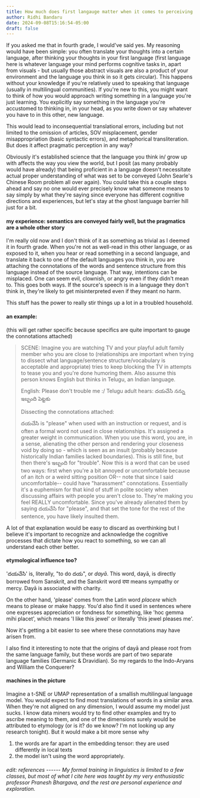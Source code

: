 ```yaml
---
title: How much does first langauge matter when it comes to perceiving (and reacting to) other languages?
author: Ridhi Bandaru
date: 2024-09-08T15:16:54-05:00
draft: false
---
```

If you asked me that in fourth grade, I would've said yes. My reasoning would have been simple: you often translate your thoughts into a certain language, after thinking your thoughts in your first language (first language here is whatever language your mind performs cognitive tasks in, apart from visuals - but usually those abstract visuals are also a product of your environment and the language you think in so it gets circular). This happens without your knowledge if you're relatively used to speaking that language (usually in multilingual communities). If you're new to this, you might want to think of how you would approach writing something in a language you're just learning. You explicitly say something in the language you're accustomed to thinking in, in your head, as you write down or say whatever you have to in this other, new language. 

This would lead to inconsequential translational errors, including but not limited to the omission of articles, SOV misplacement, gender misappropriation (basic syntactic errors), and metaphorical transliteration. But does it affect pragmatic perception in any way?

Obviously it's established science that the language you think in/ grow up with affects the way you view the world, but I posit (as many probably would have already) that being proficient in a language doesn't necessitate actual proper understanding of what was set to be conveyed (John Searle's Chinese Room problem all over again). You could take this a couple steps ahead and say no one would ever precisely know what someone means to say simply by what they're saying since everyone has different cognitive directions and experiences, but let's stay at the ghost language barrier hill just for a bit.
#### my experience: semantics are conveyed fairly well, but the pragmatics are a whole other story

I'm really old now and I don't think of it as something as trivial as I deemed it in fourth grade. When you're not as well-read in this other language, or as exposed to it, when you hear or read something in a second language, and translate it back to one of the default languages you think in, you are attaching the connotations of the words and sentence structure from this language instead of the source language. That way, intentions can be misplaced. One can seem evil, clownish, or angry even if they didn't mean to. This goes both ways. If the source's speech is in a language they don't think in, they're likely to get misinterpreted even if they meant no harm.

This stuff has the power to really stir things up a lot in a troubled household. 
#### an example:

(this will get rather specific because specifics are quite important to gauge the connotations attached)

>SCENE: Imagine you are watching TV and your playful adult family member who you are close to (relationships are important when trying to dissect what language/sentence structure/vocabulary is acceptable and appropriate) tries to keep blocking the TV in attempts to tease you and you're done humoring them. Also assume this person knows English but thinks in Telugu, an Indian language.
>
>English: Please don't trouble me :/
>Telugu adult hears: దయచేసి నన్ను ఇబ్బంది పెట్టకు 
>
>Dissecting the connotations attached:
>
>దయచేసి is "please" when used with an instruction or request, and is often a formal word not used in close relationships. It's assigned a greater weight in communication. When you use this word, you are, in a sense, alienating the other person and rendering your closeness void by doing so - which is seen as an insult (probably because historically Indian families lacked boundaries). This is still fine, but then there's ఇబ్బంది for "trouble". Now this is a word that can be used two ways: first when you're a bit annoyed or uncomfortable because of an itch or a weird sitting position OR-- note that since I said uncomfortable-- could have "harassment" connotations. Essentially it's a euphemism for that kind of stuff in polite society when discussing affairs with people you aren't close to. They're making you feel REALLY uncomfortable. Since you've already alienated them by saying దయచేసి for "please", and that set the tone for the rest of the sentence, you have likely insulted them. 

A lot of that explanation would be easy to discard as overthinking but I believe it's important to recognize and acknowledge the cognitive processes that dictate how you react to something, so we can all understand each other better.
#### etymological influence too?

'దయచేసి' is, literally, "to do దయ", or *dayā*. This word, dayā, is directly borrowed from Sanskrit, and the Sanskrit word दया means sympathy or mercy. Dayā is associated with charity.

On the other hand, 'please' comes from the Latin word *placere* which means to please or make happy. You'd also find it used in sentences where one expresses appreciation or fondness for something, like 'hoc gemma mihi placet', which means 'I like this jewel' or literally 'this jewel pleases me'.

Now it's getting a bit easier to see where these connotations may have arisen from. 

I also find it interesting to note that the origins of dayā and please root from the same language family, but these words are part of two separate language families (Germanic & Dravidian). So my regards to the Indo-Aryans and William the Conquerer?

#### machines in the picture

Imagine a t-SNE or UMAP representation of a smallish multilingual language model. You would expect to find most translations of words in a similar area. When they're not aligned on any dimension, I would assume my model just sucks. I know data miners would try to find other examples and try to ascribe meaning to them, and one of the dimensions surely would be attributed to etymology (or is it? do we know? I'm not looking up any research tonight). But it would make a bit more sense why

1. the words are far apart in the embedding tensor: they are used differently in local texts
2. the model isn't using the word appropriately.

###### edit: references ------ My formal training in linguistics is limited to a few classes, but most of what I cite here was taught by my very enthusiastic professor Pranesh Bhargava, and the rest are personal experience and exploration.




